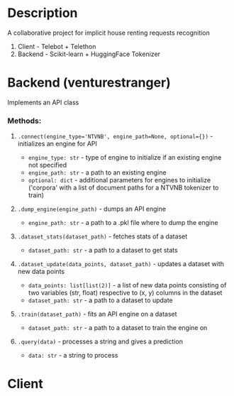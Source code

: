 # Description
A collaborative project for implicit house renting requests recognition

1. Client - Telebot + Telethon
2. Backend - Scikit-learn + HuggingFace Tokenizer

# Backend (venturestranger)
Implements an API class

### Methods:
1. `.connect(engine_type='NTVNB', engine_path=None, optional={})` - initializes an engine for API
   * `engine_type: str` - type of engine to initialize if an existing engine not specified
   * `engine_path: str` - a path to an existing engine
   * `optional: dict` - additional parameters for engines to initialize ('corpora' with a list of document paths for a NTVNB tokenizer to train)

2. `.dump_engine(engine_path)` - dumps an API engine
   * `engine_path: str` - a path to a .pkl file where to dump the engine
  
3. `.dataset_stats(dataset_path)` - fetches stats of a dataset
   * `dataset_path: str` - a path to a dataset to get stats
  
4. `.dataset_update(data_points, dataset_path)` - updates a dataset with new data points
   * `data_points: list[list(2)]` - a list of new data points consisting of two variables (str, float) respective to (x, y) columns in the dataset
   * `dataset_path: str` - a path to a dataset to update
  
5. `.train(dataset_path)` - fits an API engine on a dataset
   * `dataset_path: str` - a path to a dataset to train the engine on
  
6. `.query(data)` - processes a string and gives a prediction
   * `data: str` - a string to process

# Client


